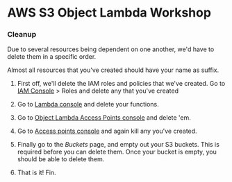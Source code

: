# AWS S3 Object Lambda Workshop
### Cleanup

Due to several resources being dependent on one another, we'd have to delete them in a specific order. 

Almost all resources that you've created should have your name as suffix. 

1. First off, we'll delete the IAM roles and policies that we've created. Go to [IAM Console](https://console.aws.amazon.com/iam/home#/home) > Roles and delete any that you've created

2. Go to [Lambda console](https://console.aws.amazon.com/lambda/home?region=us-east-1#/functions) and delete your functions.

3. Go to [Object Lambda Access Points console](https://s3.console.aws.amazon.com/s3/olap?region=us-east-1) and delete 'em.

4. Go to [Access points console](https://s3.console.aws.amazon.com/s3/ap?region=us-east-1) and again kill any you've created.

5. Finally go to the _Buckets_ page, and empty out your S3 buckets. This is required before you can delete them. Once your bucket is empty, you should be able to delete them.

6. That is it! Fin. 